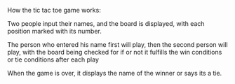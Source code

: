 How the tic tac toe game works: 

Two people input their names, and the board is displayed, with each position marked with its number. 

The person who entered his name first will play, then the second person will play, with the board being checked for if or not it fulfills the win conditions or tie conditions after each play

When the game is over, it displays the name of the winner or says its a tie.
